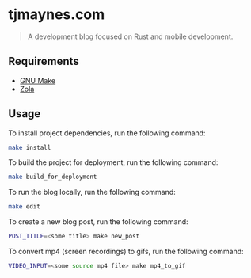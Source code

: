 # tjmaynes.com
> A development blog focused on Rust and mobile development.

## Requirements

- [GNU Make](https://www.gnu.org/software/make/)
- [Zola](https://www.getzola.org/)

## Usage

To install project dependencies, run the following command:
```bash
make install
```

To build the project for deployment, run the following command:
```bash
make build_for_deployment
```

To run the blog locally, run the following command:
```bash
make edit
``` 

To create a new blog post, run the following command:
```bash
POST_TITLE=<some title> make new_post
```

To convert mp4 (screen recordings) to gifs, run the following command:
```bash
VIDEO_INPUT=<some source mp4 file> make mp4_to_gif
```